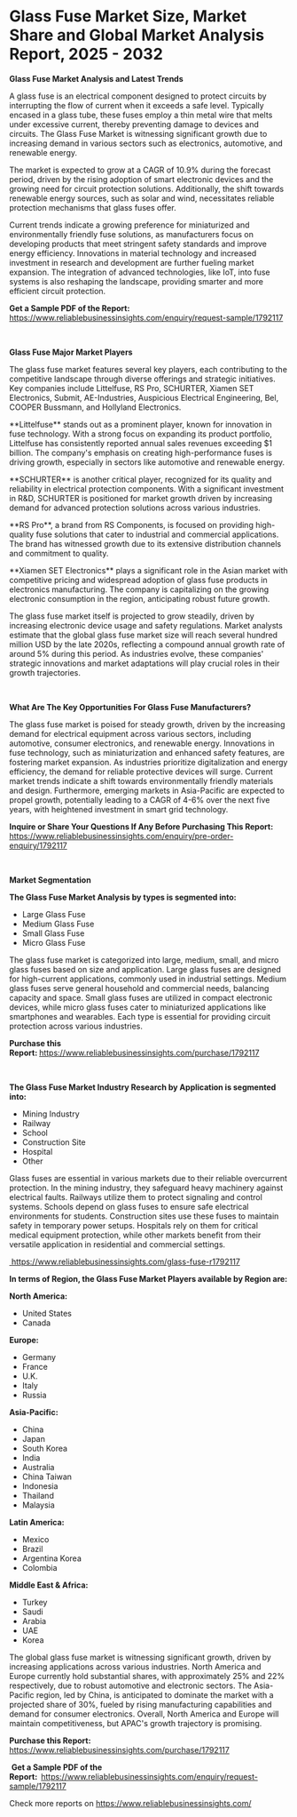 <p><h1>Glass Fuse Market Size, Market Share and Global Market Analysis Report, 2025 - 2032</h1></p><p><strong>Glass Fuse Market Analysis and Latest Trends</strong></p>
<p><p>A glass fuse is an electrical component designed to protect circuits by interrupting the flow of current when it exceeds a safe level. Typically encased in a glass tube, these fuses employ a thin metal wire that melts under excessive current, thereby preventing damage to devices and circuits. The Glass Fuse Market is witnessing significant growth due to increasing demand in various sectors such as electronics, automotive, and renewable energy.</p><p>The market is expected to grow at a CAGR of 10.9% during the forecast period, driven by the rising adoption of smart electronic devices and the growing need for circuit protection solutions. Additionally, the shift towards renewable energy sources, such as solar and wind, necessitates reliable protection mechanisms that glass fuses offer. </p><p>Current trends indicate a growing preference for miniaturized and environmentally friendly fuse solutions, as manufacturers focus on developing products that meet stringent safety standards and improve energy efficiency. Innovations in material technology and increased investment in research and development are further fueling market expansion. The integration of advanced technologies, like IoT, into fuse systems is also reshaping the landscape, providing smarter and more efficient circuit protection.</p></p>
<p><strong>Get a Sample PDF of the Report:&nbsp;</strong> <a href="https://www.reliablebusinessinsights.com/enquiry/request-sample/1792117?utm_campaign=1789&utm_medium=2&utm_source=Github&utm_content=ia&utm_term=01042025&utm_id=glass-fuse">https://www.reliablebusinessinsights.com/enquiry/request-sample/1792117</a></p>
<p>&nbsp;</p>
<p><strong>Glass Fuse Major Market Players</strong></p>
<p><p>The glass fuse market features several key players, each contributing to the competitive landscape through diverse offerings and strategic initiatives. Key companies include Littelfuse, RS Pro, SCHURTER, Xiamen SET Electronics, Submit, AE-Industries, Auspicious Electrical Engineering, Bel, COOPER Bussmann, and Hollyland Electronics.</p><p>**Littelfuse** stands out as a prominent player, known for innovation in fuse technology. With a strong focus on expanding its product portfolio, Littelfuse has consistently reported annual sales revenues exceeding $1 billion. The company's emphasis on creating high-performance fuses is driving growth, especially in sectors like automotive and renewable energy.</p><p>**SCHURTER** is another critical player, recognized for its quality and reliability in electrical protection components. With a significant investment in R&D, SCHURTER is positioned for market growth driven by increasing demand for advanced protection solutions across various industries. </p><p>**RS Pro**, a brand from RS Components, is focused on providing high-quality fuse solutions that cater to industrial and commercial applications. The brand has witnessed growth due to its extensive distribution channels and commitment to quality.</p><p>**Xiamen SET Electronics** plays a significant role in the Asian market with competitive pricing and widespread adoption of glass fuse products in electronics manufacturing. The company is capitalizing on the growing electronic consumption in the region, anticipating robust future growth.</p><p>The glass fuse market itself is projected to grow steadily, driven by increasing electronic device usage and safety regulations. Market analysts estimate that the global glass fuse market size will reach several hundred million USD by the late 2020s, reflecting a compound annual growth rate of around 5% during this period. As industries evolve, these companies' strategic innovations and market adaptations will play crucial roles in their growth trajectories.</p></p>
<p>&nbsp;</p>
<p><strong>What Are The Key Opportunities For Glass Fuse Manufacturers?</strong></p>
<p><p>The glass fuse market is poised for steady growth, driven by the increasing demand for electrical equipment across various sectors, including automotive, consumer electronics, and renewable energy. Innovations in fuse technology, such as miniaturization and enhanced safety features, are fostering market expansion. As industries prioritize digitalization and energy efficiency, the demand for reliable protective devices will surge. Current market trends indicate a shift towards environmentally friendly materials and design. Furthermore, emerging markets in Asia-Pacific are expected to propel growth, potentially leading to a CAGR of 4-6% over the next five years, with heightened investment in smart grid technology.</p></p>
<p><strong>Inquire or Share Your Questions If Any Before Purchasing This Report:</strong> <a href="https://www.reliablebusinessinsights.com/enquiry/pre-order-enquiry/1792117?utm_campaign=1789&utm_medium=2&utm_source=Github&utm_content=ia&utm_term=01042025&utm_id=glass-fuse">https://www.reliablebusinessinsights.com/enquiry/pre-order-enquiry/1792117</a></p>
<p>&nbsp;</p>
<p><strong>Market Segmentation</strong></p>
<p><strong>The Glass Fuse Market Analysis by types is segmented into:</strong></p>
<p><ul><li>Large Glass Fuse</li><li>Medium Glass Fuse</li><li>Small Glass Fuse</li><li>Micro Glass Fuse</li></ul></p>
<p><p>The glass fuse market is categorized into large, medium, small, and micro glass fuses based on size and application. Large glass fuses are designed for high-current applications, commonly used in industrial settings. Medium glass fuses serve general household and commercial needs, balancing capacity and space. Small glass fuses are utilized in compact electronic devices, while micro glass fuses cater to miniaturized applications like smartphones and wearables. Each type is essential for providing circuit protection across various industries.</p></p>
<p><strong>Purchase this Report:&nbsp;</strong><a href="https://www.reliablebusinessinsights.com/purchase/1792117?utm_campaign=1789&utm_medium=2&utm_source=Github&utm_content=ia&utm_term=01042025&utm_id=glass-fuse">https://www.reliablebusinessinsights.com/purchase/1792117</a></p>
<p>&nbsp;</p>
<p><strong>The Glass Fuse Market Industry Research by Application is segmented into:</strong></p>
<p><ul><li>Mining Industry</li><li>Railway</li><li>School</li><li>Construction Site</li><li>Hospital</li><li>Other</li></ul></p>
<p><p>Glass fuses are essential in various markets due to their reliable overcurrent protection. In the mining industry, they safeguard heavy machinery against electrical faults. Railways utilize them to protect signaling and control systems. Schools depend on glass fuses to ensure safe electrical environments for students. Construction sites use these fuses to maintain safety in temporary power setups. Hospitals rely on them for critical medical equipment protection, while other markets benefit from their versatile application in residential and commercial settings.</p></p>
<p><a href="https://www.reliablebusinessinsights.com/glass-fuse-r1792117?utm_campaign=1789&utm_medium=2&utm_source=Github&utm_content=ia&utm_term=01042025&utm_id=glass-fuse">&nbsp;https://www.reliablebusinessinsights.com/glass-fuse-r1792117</a></p>
<p><strong>In terms of Region, the Glass Fuse Market Players available by Region are:</strong></p>
<p>
    <p> <strong> North America: </strong>
        <ul>
            <li>United States</li>
            <li>Canada</li>
        </ul>
        </p> 
    <p> <strong> Europe: </strong>
        <ul>
            <li>Germany</li>
            <li>France</li>
            <li>U.K.</li>
            <li>Italy</li>
            <li>Russia</li>
        </ul>
        </p> 
    <p> <strong> Asia-Pacific: </strong>
        <ul>
            <li>China</li>
            <li>Japan</li>
            <li>South Korea</li>
            <li>India</li>
            <li>Australia</li>
            <li>China Taiwan</li>
            <li>Indonesia</li>
            <li>Thailand</li>
            <li>Malaysia</li>
        </ul>
        </p> 
    <p> <strong> Latin America: </strong>
        <ul>
            <li>Mexico</li>
            <li>Brazil</li>
            <li>Argentina Korea</li>
            <li>Colombia</li>
        </ul>
        </p> 
    <p> <strong> Middle East & Africa: </strong>
        <ul>
            <li>Turkey</li>
            <li>Saudi</li>
            <li>Arabia</li>
            <li>UAE</li>
            <li>Korea</li>
        </ul>
    </p>
    </p>
<p><p>The global glass fuse market is witnessing significant growth, driven by increasing applications across various industries. North America and Europe currently hold substantial shares, with approximately 25% and 22% respectively, due to robust automotive and electronic sectors. The Asia-Pacific region, led by China, is anticipated to dominate the market with a projected share of 30%, fueled by rising manufacturing capabilities and demand for consumer electronics. Overall, North America and Europe will maintain competitiveness, but APAC's growth trajectory is promising.</p></p>
<p><strong>Purchase this Report: </strong><a href="https://www.reliablebusinessinsights.com/purchase/1792117?utm_campaign=1789&utm_medium=2&utm_source=Github&utm_content=ia&utm_term=01042025&utm_id=glass-fuse">https://www.reliablebusinessinsights.com/purchase/1792117</a></p>
<p>&nbsp;<strong>Get a Sample PDF of the Report:&nbsp;&nbsp;</strong><a href="https://www.reliablebusinessinsights.com/enquiry/request-sample/1792117?utm_campaign=1789&utm_medium=2&utm_source=Github&utm_content=ia&utm_term=01042025&utm_id=glass-fuse">https://www.reliablebusinessinsights.com/enquiry/request-sample/1792117</a></p>
<p><strong></strong></p>
<p>Check more reports on <a href="https://www.reliablebusinessinsights.com/?utm_campaign=1789&utm_medium=2&utm_source=Github&utm_content=ia&utm_term=01042025&utm_id=glass-fuse">https://www.reliablebusinessinsights.com/</a></p>